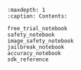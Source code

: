 ```{include} readme.md

```

```{toctree}
:maxdepth: 1
:caption: Contents:

free_trial_notebook
safety_notebook
image_safety_notebook
jailbreak_notebook
accuracy_notebook
sdk_reference
```
